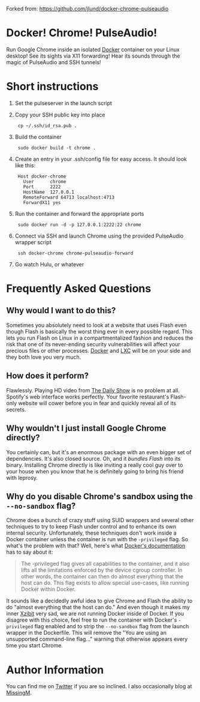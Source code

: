 Forked from:
https://github.com/jlund/docker-chrome-pulseaudio

Docker! Chrome! PulseAudio!
===========================

Run Google Chrome inside an isolated [Docker](http://www.docker.io) container on your Linux desktop! See its sights via X11 forwarding! Hear its sounds through the magic of PulseAudio and SSH tunnels!


Short instructions
============

1. Set the pulseserver in the launch script

1. Copy your SSH public key into place

        cp ~/.ssh/id_rsa.pub .

1. Build the container

        sudo docker build -t chrome .

1. Create an entry in your .ssh/config file for easy access. It should look like this:
        
        Host docker-chrome
          User      chrome
          Port      2222
          HostName  127.0.0.1
          RemoteForward 64713 localhost:4713
          ForwardX11 yes

1. Run the container and forward the appropriate ports

        sudo docker run -d -p 127.0.0.1:2222:22 chrome

1. Connect via SSH and launch Chrome using the provided PulseAudio wrapper script

        ssh docker-chrome chrome-pulseaudio-forward

1. Go watch Hulu, or whatever









Frequently Asked Questions
==========================
<unmodified>

Why would I want to do this?
----------------------------
Sometimes you absolutely need to look at a website that uses Flash even though Flash is basically the worst thing ever in every possible regard. This lets you run Flash on Linux in a compartmentalized fashion and reduces the risk that one of its never-ending security vulnerabilities will affect your precious files or other processes. [Docker](http://www.docker.io) and [LXC](http://linuxcontainers.org) will be on your side and they both love you very much.

How does it perform?
--------------------
Flawlessly. Playing HD video from [The Daily Show](http://www.thedailyshow.com) is no problem at all. Spotify's web interface works perfectly. Your favorite restaurant's Flash-only website will cower before you in fear and quickly reveal all of its secrets.

Why wouldn't I just install Google Chrome directly?
---------------------------------------------------
You certainly can, but it's an enormous package with an even bigger set of dependencies. It's also closed source. Oh, and it *bundles Flash* into its binary. Installing Chrome directly is like inviting a really cool guy over to your house when you know that he is definitely going to bring his friend with leprosy.

Why do you disable Chrome's sandbox using the `--no-sandbox` flag?
------------------------------------------------------------------
Chrome does a bunch of crazy stuff using SUID wrappers and several other techniques to try to keep Flash under control and to enhance its own internal security. Unfortunately, these techniques don't work inside a Docker container unless the container is run with the `-privileged` flag. So what's the problem with that? Well, here's what [Docker's documentation](http://docs.docker.io/en/latest/commandline/cli/#run) has to say about it: 

> The -privileged flag gives all capabilities to the container, and it also lifts all the limitations enforced by the device cgroup controller. In other words, the container can then do almost everything that the host can do. This flag exists to allow special use-cases, like running Docker within Docker.

It sounds like a decidedly awful idea to give Chrome and Flash the ability to do "almost everything that the host can do." And even though it makes my inner [Xzibit](http://knowyourmeme.com/memes/xzibit-yo-dawg) very sad, we are not running Docker inside of Docker. If you disagree with this choice, feel free to run the container with Docker's `-privileged` flag enabled and to strip the `--no-sandbox` flag from the launch wrapper in the Dockerfile. This will remove the "You are using an unsupported command-line flag..." warning that otherwise appears every time you start Chrome.


Author Information
==================

You can find me on [Twitter](https://twitter.com/joshualund) if you are so inclined. I also occasionally blog at [MissingM](http://missingm.co).
